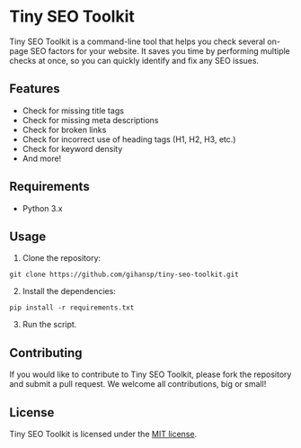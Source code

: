 # Tiny SEO Toolkit

Tiny SEO Toolkit is a command-line tool that helps you check several on-page SEO factors for your website. It saves you time by performing multiple checks at once, so you can quickly identify and fix any SEO issues.

## Features

- Check for missing title tags
- Check for missing meta descriptions
- Check for broken links
- Check for incorrect use of heading tags (H1, H2, H3, etc.)
- Check for keyword density
- And more!

## Requirements

- Python 3.x

## Usage

1. Clone the repository:
```
git clone https://github.com/gihansp/tiny-seo-toolkit.git
```

2. Install the dependencies:
```
pip install -r requirements.txt
```

3. Run the script.


## Contributing

If you would like to contribute to Tiny SEO Toolkit, please fork the repository and submit a pull request. We welcome all contributions, big or small!

## License

Tiny SEO Toolkit is licensed under the [MIT license](LICENSE).
